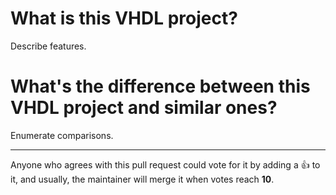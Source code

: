 # What is this VHDL project?

Describe features.




# What's the difference between this VHDL project and similar ones?

Enumerate comparisons.




--------------------------------------------------------------------------------

Anyone who agrees with this pull request could vote for it by adding a :+1: to
it, and usually, the maintainer will merge it when votes reach **10**.
